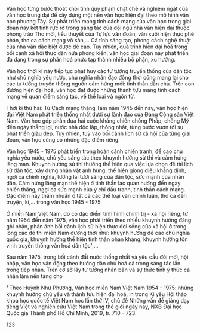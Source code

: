 Văn học từng bước thoát khỏi tính quy phạm chặt chẽ và nghiêm ngặt của văn học trung đại để xây dựng một nền văn học hiện đại theo mô hình văn học phương Tây. Sự phát triển mang tính cách mạng của văn học trong giai đoạn này kết tinh rực rỡ trong sáng tác của đội ngũ nhà văn hiện đại thuộc phong trào Thơ mới, tiểu thuyết của Tự lực văn đoàn, văn xuôi hiện thực phê phán, thơ ca cách mạng vô sản,... Cá tính sáng tạo, phong cách nghệ thuật của nhà văn đặc biệt được đề cao. Tuy nhiên, quá trình hiện đại hoá trong bối cảnh xã hội thực dân nửa phong kiến, văn học giai đoạn này phát triển đa dạng trong sự phân hoá phức tạp thành nhiều bộ phận, xu hướng.

Văn học thời kì này tiếp tục phát huy các tư tưởng truyền thống của dân tộc như chủ nghĩa yêu nước, chủ nghĩa nhân đạo đồng thời cũng mang lại cho các tư tưởng truyền thống nguồn cảm hứng mới: tinh thần dân chủ. Trên con đường hiện đại hoá, văn học đạt được những thành tựu mang tính cách mạng về quan điểm sáng tác, về thể loại và ngôn từ.

Thời kì thứ hai: Từ Cách mạng tháng Tám năm 1945 đến nay, văn học hiện đại Việt Nam phát triển thống nhất dưới sự lãnh đạo của Đảng Cộng sản Việt Nam. Văn học góp phần đưa hai cuộc kháng chiến chống Pháp, chống Mỹ đến ngày thắng lợi, nước nhà độc lập, thống nhất, từng bước vươn tới sự phát triển giàu đẹp. Tuy nhiên, tuỳ vào bối cảnh lịch sử xã hội của từng giai đoạn, văn học cũng có những đặc điểm riêng.

Văn học 1945 - 1975 phát triển trong hoàn cảnh chiến tranh, đề cao chủ nghĩa yêu nước, chủ yếu sáng tác theo khuynh hướng sử thi và cảm hứng lãng mạn. Khuynh hướng sử thi thường thể hiện qua việc lựa chọn đề tài lịch sử dân tộc, xây dựng nhân vật anh hùng, thể hiện giọng điệu khẳng định, ngợi ca chính nghĩa, tương lai tươi sáng của dân tộc, sức mạnh của nhân dân. Cảm hứng lãng mạn thể hiện ở tinh thần lạc quan hướng đến ngày chiến thắng, ngợi ca sức mạnh của ý chí đấu tranh, tinh thần cách mạng. Đặc điểm này thấm nhuần ở tất cả các thể loại văn chính luận, thơ ca đến truyện, kí,... trong văn học 1945 - 1975.

Ở miền Nam Việt Nam, do có đặc điểm tình hình chính trị - xã hội riêng, từ năm 1954 đến năm 1975, văn học phát triển theo nhiều khuynh hướng đáng ghi nhận, phản ánh bối cảnh lịch sử hiện thực đời sống của xã hội ở trong lòng các đô thị miền Nam đương thời như: khuynh hướng đề cao chủ nghĩa quốc gia, khuynh hướng thể hiện tinh thần phản kháng, khuynh hướng tôn vinh truyền thống văn hoá dân tộc¹,...

Sau năm 1975, trong bối cảnh đất nước thống nhất và yêu cầu đổi mới, hội nhập, văn học vận động theo hướng dân chủ hoá cả trong sáng tác lẫn trong tiếp nhận. Trên cơ sở lấy tư tưởng nhân bản và sự thức tỉnh ý thức cá nhân làm nền tảng cho

¹ Theo Huỳnh Như Phương, Văn học miền Nam Việt Nam 1954 - 1975: những khuynh hướng chủ yếu và thành tựu hiện đại hoá, in trong Kỉ yếu Hội thảo khoa học quốc tế Việt Nam học lần thứ IV, chủ đề Những vấn đề giảng dạy tiếng Việt và nghiên cứu Việt Nam trong thế giới ngày nay, NXB Đại học Quốc gia Thành phố Hồ Chí Minh, 2019, tr. 710 - 723.

123